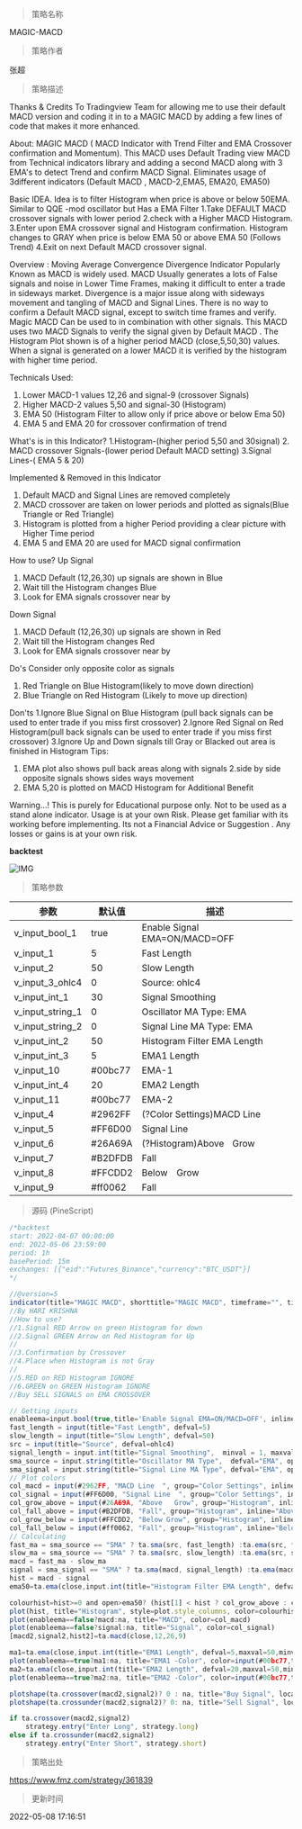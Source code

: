
> 策略名称

MAGIC-MACD

> 策略作者

张超

> 策略描述

Thanks & Credits
To Tradingview Team for allowing me to use their default MACD version and coding it in to a MAGIC MACD by adding a few lines of code that
makes it more enhanced.


About:
MAGIC MACD ( MACD Indicator with Trend Filter and EMA Crossover confirmation and Momentum). This MACD uses Default Trading view MACD
from Technical indicators library and adding a second MACD along with 3 EMA's to detect Trend and confirm MACD Signal.
Eliminates usage of 3different indicators (Default MACD , MACD-2,EMA5, EMA20, EMA50)

Basic IDEA.
Idea is to filter Histogram when price is above or below 50EMA. Similar to QQE -mod oscillator but Has a EMA Filter
1.Take DEFAULT MACD crossover signals with lower period
2.check with a Higher MACD Histogram.
3.Enter upon EMA crossover signal and Histogram confirmation.
Histogram changes to GRAY when price is below EMA 50 or above EMA 50 (Follows Trend)
4.Exit on next Default MACD crossover signal.

Overview :
Moving Average Convergence Divergence Indicator Popularly Known as MACD is widely used. MACD Usually generates a lots of False signals
and noise in Lower Time Frames, making it difficult to enter a trade in sideways market. Divergence is a major issue along with sideways
movement and tangling of MACD and Signal Lines. There is no way to confirm a Default MACD signal, except to switch time frames and
verify.
Magic MACD Can be used to in combination with other signals.
This MACD uses two MACD Signals to verify the signal given by Default MACD . The Histogram Plot shown is of a higher period
MACD (close,5,50,30) values. When a signal is generated on a lower MACD it is verified by the histogram with higher time period.

Technicals Used:
1. Lower MACD-1 values 12,26 and signal-9 (crossover Signals)
2. Higher MACD-2 values 5,50 and signal-30 (Histogram)
3. EMA 50 (Histogram Filter to allow only if price above or below Ema 50)
4. EMA 5 and EMA 20 for crossover confirmation of trend

What's is in this Indicator?
1.Histogram-(higher period 5,50 and 30signal)
2. MACD crossover Signals-(lower period Default MACD setting)
3.Signal Lines-( EMA 5 & 20)

Implemented & Removed in this Indicator
1. Default MACD and Signal Lines are removed completely
2. MACD crossover are taken on lower periods and plotted as signals(Blue Triangle or Red Triangle)
3. Histogram is plotted from a higher Period providing a clear picture with Higher Time period
4. EMA 5 and EMA 20 are used for MACD signal confirmation

How to use?
Up Signal
1. MACD Default (12,26,30) up signals are shown in Blue
2. Wait till the Histogram changes Blue
3. Look for EMA signals crossover near by

Down Signal
1. MACD Default (12,26,30) up signals are shown in Red
2. Wait till the Histogram changes Red
3. Look for EMA signals crossover near by

Do's
Consider only opposite color as signals
1. Red Triangle on Blue Histogram(likely to move down direction)
2. Blue Triangle on Red Histogram (Likely to move up direction)

Don'ts
1.Ignore Blue Signal on Blue Histogram (pull back signals can be used to enter trade if you miss first crossover)
2.Ignore Red Signal on Red Histogram(pull back signals can be used to enter trade if you miss first crossover)
3.Ignore Up and Down signals till Gray or Blacked out area is finished in Histogram
Tips:
1. EMA plot also shows pull back areas along with signals
2.side by side opposite signals shows sides ways movement
3. EMA 5,20 is plotted on MACD Histogram for Additional Benefit


Warning...!
This is purely for Educational purpose only. Not to be used as a stand alone indicator. Usage is at your own Risk. Please get familiar with its working before implementing. Its not a Financial Advice or Suggestion . Any losses or gains is at your own risk.

**backtest**

 ![IMG](https://www.fmz.com/upload/asset/4802b7293091d73f1e.png) 

> 策略参数



|参数|默认值|描述|
|----|----|----|
|v_input_bool_1|true|Enable Signal EMA=ON/MACD=OFF|
|v_input_1|5|Fast Length|
|v_input_2|50|Slow Length|
|v_input_3_ohlc4|0|Source: ohlc4|high|low|open|hl2|hlc3|hlcc4|close|
|v_input_int_1|30|Signal Smoothing|
|v_input_string_1|0|Oscillator MA Type: EMA|SMA|
|v_input_string_2|0|Signal Line MA Type: EMA|SMA|
|v_input_int_2|50|Histogram Filter EMA Length|
|v_input_int_3|5|EMA1 Length|
|v_input_10|#00bc77|EMA-1|
|v_input_int_4|20|EMA2 Length|
|v_input_11|#00bc77|EMA-2|
|v_input_4|#2962FF|(?Color Settings)MACD Line  |
|v_input_5|#FF6D00|Signal Line  |
|v_input_6|#26A69A|(?Histogram)Above   Grow|
|v_input_7|#B2DFDB|Fall|
|v_input_8|#FFCDD2|Below Grow|
|v_input_9|#ff0062|Fall|


> 源码 (PineScript)

``` javascript
/*backtest
start: 2022-04-07 00:00:00
end: 2022-05-06 23:59:00
period: 1h
basePeriod: 15m
exchanges: [{"eid":"Futures_Binance","currency":"BTC_USDT"}]
*/

//@version=5
indicator(title="MAGIC MACD", shorttitle="MAGIC MACD", timeframe="", timeframe_gaps=true)
//By HARI KRISHNA 
//How to use?
//1.Signal RED Arrow on green Histogram for down
//2.Signal GREEN Arrow on Red Histogram for Up
//
//3.Confirmation by Crossover
//4.Place when Histogram is not Gray
//
//5.RED on RED Histogram IGNORE
//6.GREEN on GREEN Histogram IGNORE
//Buy SELL SIGNALS on EMA CROSSOVER

// Getting inputs
enableema=input.bool(true,title='Enable Signal EMA=ON/MACD=OFF', inline="MACD")
fast_length = input(title="Fast Length", defval=5)
slow_length = input(title="Slow Length", defval=50)
src = input(title="Source", defval=ohlc4)
signal_length = input.int(title="Signal Smoothing",  minval = 1, maxval = 50, defval = 30)
sma_source = input.string(title="Oscillator MA Type",  defval="EMA", options=["SMA", "EMA"])
sma_signal = input.string(title="Signal Line MA Type", defval="EMA", options=["SMA", "EMA"])
// Plot colors
col_macd = input(#2962FF, "MACD Line  ", group="Color Settings", inline="MACD")
col_signal = input(#FF6D00, "Signal Line  ", group="Color Settings", inline="Signal")
col_grow_above = input(#26A69A, "Above   Grow", group="Histogram", inline="Above")
col_fall_above = input(#B2DFDB, "Fall", group="Histogram", inline="Above")
col_grow_below = input(#FFCDD2, "Below Grow", group="Histogram", inline="Below")
col_fall_below = input(#ff0062, "Fall", group="Histogram", inline="Below")
// Calculating
fast_ma = sma_source == "SMA" ? ta.sma(src, fast_length) :ta.ema(src, fast_length)
slow_ma = sma_source == "SMA" ? ta.sma(src, slow_length) :ta.ema(src, slow_length)
macd = fast_ma - slow_ma
signal = sma_signal == "SMA" ? ta.sma(macd, signal_length) :ta.ema(macd, signal_length)
hist = macd - signal
ema50=ta.ema(close,input.int(title="Histogram Filter EMA Length", defval=50,maxval=200,minval=1))

colourhist=hist>=0 and open>ema50? (hist[1] < hist ? col_grow_above : col_fall_above) :hist<=0 and open<ema50? (hist[1] < hist ? col_grow_below : col_fall_below) :#666666
plot(hist, title="Histogram", style=plot.style_columns, color=colourhist)
plot(enableema==false?macd:na, title="MACD", color=col_macd)
plot(enableema==false?signal:na, title="Signal", color=col_signal)
[macd2,signal2,hist2]=ta.macd(close,12,26,9)

ma1=ta.ema(close,input.int(title="EMA1 Length", defval=5,maxval=50,minval=1))-ta.ema(close,100)
plot(enableema==true?ma1:na, title="EMA1 -Color", color=input(#00bc77,title='EMA-1'),linewidth=2) //ema 5
ma2=ta.ema(close,input.int(title="EMA2 Length", defval=20,maxval=50,minval=1))-ta.ema(close,100)
plot(enableema==true?ma2:na, title="EMA2 -Color", color=input(#00bc77,title='EMA-2'),linewidth=2)//ema20

plotshape(ta.crossover(macd2,signal2)? 0 : na, title="Buy Signal", location=location.absolute, style=shape.triangleup, size=size.small, color=color.new(#00bc77,0))
plotshape(ta.crossunder(macd2,signal2)? 0: na, title="Sell Signal", location=location.absolute, style=shape.triangledown, size=size.small, color=color.new(#ff0d5c,0))

if ta.crossover(macd2,signal2)
    strategy.entry("Enter Long", strategy.long)
else if ta.crossunder(macd2,signal2)
    strategy.entry("Enter Short", strategy.short)
```

> 策略出处

https://www.fmz.com/strategy/361839

> 更新时间

2022-05-08 17:16:51
